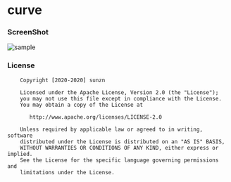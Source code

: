 # curve

### ScreenShot
![sample](https://camo.githubusercontent.com/f562ccbd98c63bd7988adec1b361dc9135883d1b/687474703a2f2f6769746875622e73756e7a6e2e636f6d2f696d6167652f3230323030383231313034393030312e676966)

### License
```
    Copyright [2020-2020] sunzn

    Licensed under the Apache License, Version 2.0 (the "License");
    you may not use this file except in compliance with the License.
    You may obtain a copy of the License at

       http://www.apache.org/licenses/LICENSE-2.0

    Unless required by applicable law or agreed to in writing, software
    distributed under the License is distributed on an "AS IS" BASIS,
    WITHOUT WARRANTIES OR CONDITIONS OF ANY KIND, either express or implied.
    See the License for the specific language governing permissions and
    limitations under the License.
```